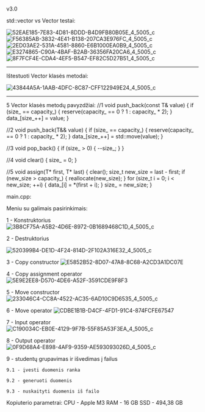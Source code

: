 v3.0

std::vector vs Vector testai:

![52EAE185-7E83-4D81-8DDD-B4D9FB80B05E_4_5005_c](https://github.com/user-attachments/assets/b03ec4ae-8d34-4002-9fbe-d1f088ab8bfa)
![F56385AB-3832-4E41-B138-207CA3E976FC_4_5005_c](https://github.com/user-attachments/assets/2dbbb092-db73-4272-bd99-ed5c2fa72041)
![2ED03AE2-531A-4581-8860-E6B1000EA0B9_4_5005_c](https://github.com/user-attachments/assets/84b76fc7-c08c-4e01-b063-e08e697fb3cc)
![E3274865-C90A-4BAF-B2AB-36356FA20CA6_4_5005_c](https://github.com/user-attachments/assets/3c16b871-cb0d-474d-a71c-4ba95aba682f)
![8F7FCF4E-CDA4-4EF5-B547-EF82C5D27B51_4_5005_c](https://github.com/user-attachments/assets/3db5bd47-f7c2-4bdc-87fa-4c9857663136)


---------------------------------------------------------------------------
    
    
Ištestuoti Vector klasės metodai:

![43844A5A-1AAB-4DFC-8C87-CFF122949E24_4_5005_c](https://github.com/user-attachments/assets/58775fa6-c5a4-4c9e-8851-16457e49c5e8)
    

---------------------------------------------------------------------------


5 Vector klasės metodų pavyzdžiai:
//1
    void push_back(const T& value) {
        if (size_ == capacity_) {
            reserve(capacity_ == 0 ? 1 : capacity_ * 2);
        }
        data_[size_++] = value;
    }

//2
    void push_back(T&& value) {
        if (size_ == capacity_) {
            reserve(capacity_ == 0 ? 1 : capacity_ * 2);
        }
        data_[size_++] = std::move(value);
    }

//3
    void pop_back() {
        if (size_ > 0) {
            --size_;
        }
    }

//4
    void clear() {
        size_ = 0;
    }

//5
    void assign(T* first, T* last) {
        clear();
        size_t new_size = last - first;
        if (new_size > capacity_) {
            reallocate(new_size);
        }
        for (size_t i = 0; i < new_size; ++i) {
            data_[i] = *(first + i);
        }
        size_ = new_size;
    }






main.cpp:

Meniu su galimais pasirinkimais:

1 - Konstruktorius
![3B8CF75A-A5B2-4D6E-8972-0B1689468C1D_4_5005_c](https://github.com/user-attachments/assets/dbd6cc82-cbfc-49ea-a7f4-582cf5696087)

2 - Destruktorius

![520399B4-DE1D-4F24-814D-2F102A316E32_4_5005_c](https://github.com/user-attachments/assets/df130127-a27c-4d69-9233-fb02fb164072)

3 - Copy constructor
![E5852B52-8D07-47A8-8C68-A2CD3A1DC07E](https://github.com/user-attachments/assets/1a70ac2a-4a55-42ad-a1aa-c57cc08accca)

4 - Copy assignment operator
![5E9E2EE8-D570-4DE6-A52F-3591CDE9F8F3](https://github.com/user-attachments/assets/3ea4cbe6-4cb3-47b2-a501-415b22b1e411)

5 - Move constructor
![233046C4-CC8A-4522-AC35-6AD10C9D6535_4_5005_c](https://github.com/user-attachments/assets/d9c09ad9-8552-4180-9dfc-8da903cf4a13)

6 - Move operator
![CDBE1B1B-D4CF-4FD1-91C4-874FCFE67547](https://github.com/user-attachments/assets/26486863-5e90-493f-9c3a-8bfad9b1c13a)


7 - Input operator
![C190034C-EB0E-4129-9F7B-55F85A53F3EA_4_5005_c](https://github.com/user-attachments/assets/b6734531-06c4-47a2-a34c-653b5020d96a)


8 - Output operator
![0F9D68A4-E898-4AF9-9359-AE593093026D_4_5005_c](https://github.com/user-attachments/assets/4f092516-bef6-43d1-a042-1d0e76c8c949)

9 - studentų grupavimas ir išvedimas į failus

    9.1 - įvesti duomenis ranka
    
    9.2 - generuoti duomenis
    
    9.3 - nuskaityti duomenis iš failo







Kopiuterio parametrai:
CPU - Apple M3
RAM - 16 GB
SSD - 494,38 GB








